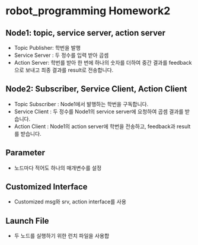 # robot_programming Homework2
## Node1: topic, service server, action server
  - Topic Publisher: 학번을 발행
  - Service Server : 두 정수를 입력 받아 곱셈
  - Action Server: 학번를 받아 한 번에 하나의 숫자를 더하여 중간 결과를 feedback으로 보내고 최종 결과를 result로 전송합니다.
## Node2: Subscriber, Service Client, Action Client
- Topic Subscriber : Node1에서 발행하는 학번을 구독합니다.
- Service Client : 두 정수를 Node1의 service server에 요청하여 곱셈 결과를 받습니다.
- Action Client : Node1의 action server에 학번을 전송하고, feedback과 result를 받습니다.

## Parameter
- 노드마다 적어도 하나의 매개변수를 설정

## Customized Interface
- Customized msg와 srv, action interface를 사용

## Launch File
- 두 노드를 실행하기 위한 런치 파일을 사용합
